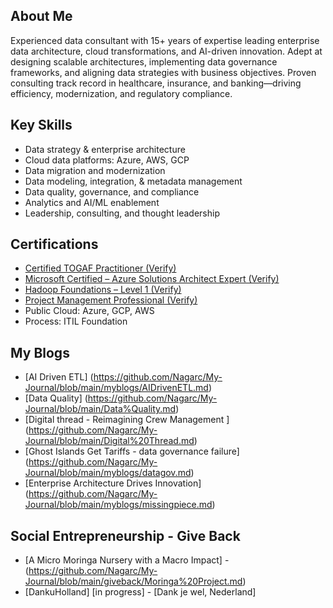## About Me

Experienced data consultant with 15+ years of expertise leading enterprise data architecture, cloud transformations, and AI-driven innovation. Adept at designing scalable architectures, implementing data governance frameworks, and aligning data strategies with business objectives. Proven consulting track record in healthcare, insurance, and banking—driving efficiency, modernization, and regulatory compliance.

## Key Skills

- Data strategy & enterprise architecture
- Cloud data platforms: Azure, AWS, GCP
- Data migration and modernization
- Data modeling, integration, & metadata management
- Data quality, governance, and compliance
- Analytics and AI/ML enablement
- Leadership, consulting, and thought leadership

## Certifications

- [Certified TOGAF Practitioner (Verify)](https://www.credly.com/badges/8d4a27db-bb86-4ede-9677-be6e07a5e5a5/public_url)
- [Microsoft Certified – Azure Solutions Architect Expert (Verify)](https://www.credly.com/badges/c4e416f9-2972-402b-9440-db0852da1b16/public_url)
- [Hadoop Foundations – Level 1 (Verify)](https://www.youracclaim.com/badges/29c2add5-e046-4c29-8f6f-6b7c512f27a1)
- [Project Management Professional (Verify)](https://www.credly.com/badges/5a3dc7d7-b77f-4393-b61b-51036b916c8b/public_url)
- Public Cloud: Azure, GCP, AWS
- Process: ITIL Foundation

## My Blogs 
- [AI Driven ETL] (https://github.com/Nagarc/My-Journal/blob/main/myblogs/AIDrivenETL.md)
- [Data Quality] (https://github.com/Nagarc/My-Journal/blob/main/Data%Quality.md)
- [Digital thread - Reimagining Crew Management  ] (https://github.com/Nagarc/My-Journal/blob/main/Digital%20Thread.md)
- [Ghost Islands Get Tariffs - data governance failure] (https://github.com/Nagarc/My-Journal/blob/main/myblogs/datagov.md)
- [Enterprise Architecture Drives Innovation] (https://github.com/Nagarc/My-Journal/blob/main/myblogs/missingpiece.md)

## Social Entrepreneurship - Give Back 

- [A Micro Moringa Nursery with a Macro Impact] - (https://github.com/Nagarc/My-Journal/blob/main/giveback/Moringa%20Project.md)
- [DankuHolland] [in progress] - [Dank je wel, Nederland]

